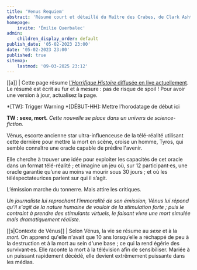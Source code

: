 ```yaml
---
title: 'Venus Requiem'
abstract: 'Résumé court et détaillé du Maître des Crabes, de Clark Ashton Smith !'
homepage:
    invite: 'Émilie Querbalec'
admin:
    children_display_order: default
publish_date: '05-02-2023 23:00'
date: '05-02-2023 23:00'
published: true
sitemap:
    lastmod: '09-03-2025 23:12'
---
```


[[a]]
| Cette page résume [l'_Horrifique Histoire_ diffusée en live actuellement](https://www.twitch.tv/vchabrette). Le résumé est écrit au fur et à mesure : pas de risque de spoil ! Pour avoir une version à jour, actualisez la page.

*[TW]: Trigger Warning
*[DÉBUT-HH]: Mettre l'horodatage de début ici

**TW : sexe, mort.** _Cette nouvelle se place dans un univers de science-fiction._

Vénus, escorte ancienne star ultra-influenceuse de la télé-réalité utilisant cette dernière pour mettre la mort en scène, croise un homme, Tyros, qui semble connaître une oracle capable de prédire l'avenir.

Elle cherche à trouver une idée pour exploiter les capacités de cet oracle dans un format télé-réalité ; et imagine un jeu où, sur 12 participant·es, une oracle garantie qu’une au moins va mourir sous 30 jours ; et où les téléspectateurices parient sur qui il s’agit.

L’émission marche du tonnerre. Mais attire les critiques.

_Un journaliste lui reprochant l'immoralité de son émission, Vénus lui répond qu'il s'agit de la nature humaine de vouloir de la stimulation forte ; puis le contraint à prendre des stimulants virtuels, le faisant vivre une mort simulée mais dramatiquement réaliste._

[[s|Contexte de Vénus]]
| Selon Vénus, la vie se résume au _sexe_ et à la _mort_. On apprend qu'elle n'avait que 10 ans lorsqu’elle a réchappé de peu à la destruction et à la mort au sein d'une base ; ce qui la rend égérie des survivant·es. Elle raconte la mort à la télévision afin de sensibiliser. Mariée à un puissant rapidement décédé, elle devient extrêmement puissante dans les médias.